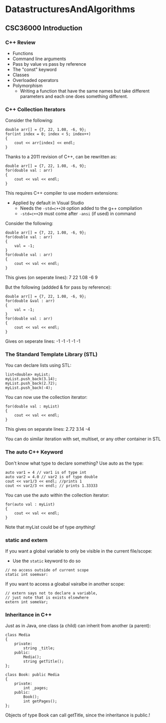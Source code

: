 # DatastructuresAndAlgorithms

## CSC36000 Introduction

### C++ Review

- Functions
- Command line arguments
- Pass by value vs pass by reference
- The "const" keyword
- Classes
- Overloaded operators
- Polymorphism
  - Writing a function that have the same names but take different parameters and each one does something different.

### C++ Collection Iterators

Consider the following:

```
double arr[] = {7, 22, 1.08, -6, 9};
for(int index = 0; index < 5; index++)
{
	cout << arr[index] << endl;
}
```

Thanks to a 2011 revision of C++, can be rewritten as:

```
double arr[] = {7, 22, 1.08, -6, 9};
for(double val : arr)
{
	cout << val << endl;
}
```

This requires C++ compiler to use modern extensions:

- Applied by default in Visual Studio
  - Needs the `-std=c++20` option added to the g++ compilation
  - `-std=c++20` must come after `-ansi` (if used) in command

Consider the following:

```
double arr[] = {7, 22, 1.08, -6, 9};
for(double val : arr)
{
	val = -1;
}
for(double val : arr)
{
	cout << val << endl;
}
```

This gives (on seperate lines): 7 22 1.08 -6 9

But the following (addded & for pass by reference):

```
double arr[] = {7, 22, 1.08, -6, 9};
for(double &val : arr)
{
	val = -1;
}
for(double val : arr)
{
	cout << val << endl;
}
```

Gives on seperate lines: -1 -1 -1 -1 -1

### The Standard Template Library (STL)

You can declare lists using STL:

```
list<double> myList;
myList.push_back(3.14);
myList.push_back(2.72);
myList.push_back(-4);
```

You can now use the collection iterator:

```
for(double val : myList)
{
	cout << val << endl;
}
```

This gives on separate lines: 2.72 3.14 -4

You can do similar iteration with set, multiset, or any other container in STL

### The auto C++ Keyword

Don't know what type to declare something? Use auto as the type:

```
auto var1 = 4 // var1 is of type int
auto var2 = 4.0 // var2 is of type double
cout << var1/3 << endl; //prints 1
cout << var2/3 << endl; // prints 1.33333
```

You can use the auto within the collection iterator:

```
for(auto val : myList)
{
	cout << val << endl;
}
```

Note that myList could be of type _anything_!

### static and extern

If you want a global variable to only be visible in the current file/scope:

- Use the `static` keyword to do so

```
// no access outside of current scope
static int soemvar:
```

If you want to access a gloabal vairalbe in another scope:

```
// extern says not to declare a variable,
// just note that is exists elsewhere
extern int someVar;
```

### Inheritance in C++

Just as in Java, one class (a child) can inherit from another (a parent):

```
class Media
{
	private:
		string _title;
	public:
		Media();
		string getTitle();
};
```

```
class Book: public Media
{
	private:
		int _pages;
	public:
		Book();
		int getPages();
};
```

Objects of type Book can call getTitle, since the inheritance is public.!
